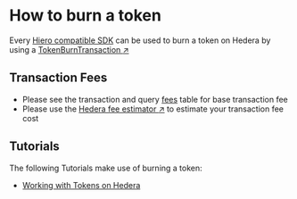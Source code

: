 # How to burn a token

Every [Hiero compatible SDK](hiero-compatibility.md) can be used to burn a token on Hedera by using a [TokenBurnTransaction :arrow_upper_right:](../../hiero/sdk/TokenBurnTransaction.md)

## Transaction Fees

- Please see the transaction and query [fees](fees.md) table for base transaction fee
- Please use the [Hedera fee estimator :arrow_upper_right:]() to estimate your transaction fee cost

## Tutorials

The following Tutorials make use of burning a token:

- [Working with Tokens on Hedera]()

